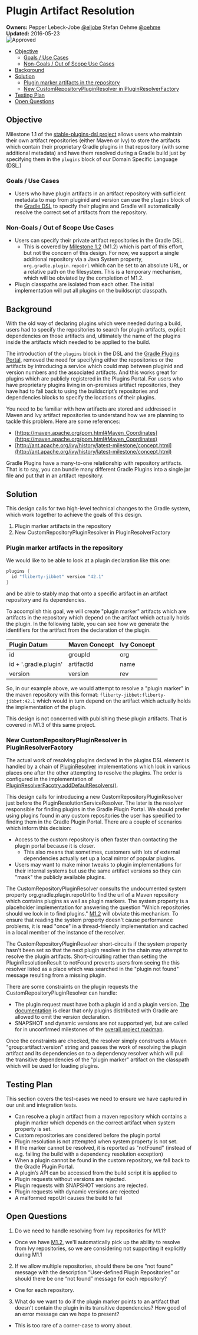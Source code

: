 # Plugin Artifact Resolution

**Owners:**
Pepper Lebeck-Jobe [@eljobe](https://github.com/eljobe)
Stefan Oehme [@oehme](https://github.com/oehme)   
**Updated:** 2016-05-23   
![Approved](https://img.shields.io/badge/design-approved-green.svg)

<!-- START doctoc generated TOC please keep comment here to allow auto update -->
<!-- DON'T EDIT THIS SECTION, INSTEAD RE-RUN doctoc TO UPDATE -->


- [Objective](#objective)
  - [Goals / Use Cases](#goals--use-cases)
  - [Non-Goals / Out of Scope Use Cases](#non-goals--out-of-scope-use-cases)
- [Background](#background)
- [Solution](#solution)
  - [Plugin marker artifacts in the repository](#plugin-marker-artifacts-in-the-repository)
  - [New CustomRepositoryPluginResolver in PluginResolverFactory](#new-customrepositorypluginresolver-in-pluginresolverfactory)
- [Testing Plan](#testing-plan)
- [Open Questions](#open-questions)

<!-- END doctoc generated TOC please keep comment here to allow auto update -->

## Objective

Milestone 1.1 of the [stable-plugins-dsl project](https://github.com/gradle/stable-plugins-dsl) allows users who
maintain their own artifact repositories (either Maven or Ivy) to store the artifacts which contain their proprietary
Gradle plugins in that repository (with some additional metadata) and have them resolved during a Gradle build just by
specifying them in the `plugins` block of our Domain Specific Language (DSL.)

### Goals / Use Cases

* Users who have plugin artifacts in an artifact repository with sufficient metadata to map from pluginid and version
can use the `plugins` block of the [Gradle DSL](https://docs.gradle.org/current/userguide/plugins.html#sec:plugins_block)
to specify their plugins and Gradle will automatically resolve the correct set of artifacts from the repository.

### Non-Goals / Out of Scope Use Cases

* Users can specify their private artifact repositories in the Gradle DSL.
  * This is covered by
    [Milestone 1.2](M1.2.md)
    (M1.2) which is part of this effort, but not the concern of this design. For now, we support a single
    additional repository via a Java System property, `org.gradle.plugin.repoUrl` which can be set to an absolute
    URL, or a relative path on the filesystem. This is a temporary mechanism, which will be obviated by the
    completion of M1.2.
* Plugin classpaths are isolated from each other. The initial implementation will put all plugins on the buildscript
  classpath.

## Background

With the old way of declaring plugins which were needed during a build, users had to specify the repositories to search
for plugin artifacts, explicit dependencies on those artifacts and, ultimately the name of the plugins inside the artifacts
which needed to be applied to the build.

The introduction of the `plugins` block in the DSL and the [Gradle Plugins Portal](https://plugis.gradle.org), removed the
need for specifying either the repositories or the artifacts by introducing a service which could map between pluginid and
version numbers and the associated artifacts. And this works great for plugins which are publicly registered in the Plugins
Portal. For users who have proprietary plugins living in on-premises artifact repositories, they have had to fall back to
using the buildscript’s repositories and dependencies blocks to specify the locations of their plugins.

You need to be familiar with how artifacts are stored and addressed in Maven and Ivy artifact repositories to understand
how we are planning to tackle this problem. Here are some references:

* [https://maven.apache.org/pom.html#Maven_Coordinates](https://maven.apache.org/pom.html#Maven_Coordinates)
* [http://ant.apache.org/ivy/history/latest-milestone/concept.html](http://ant.apache.org/ivy/history/latest-milestone/concept.html)

Gradle Plugins have a many-to-one relationship with repository artifacts. That is to say, you can bundle many different
Gradle Plugins into a single jar file and put that in an artifact repository.

## Solution

This design calls for two high-level technical changes to the Gradle system, which work together to achieve the goals of
this design.

1. Plugin marker artifacts in the repository
2. New CustomRepositoryPluginResolver in PluginResolverFactory

### Plugin marker artifacts in the repository

We would like to be able to look at a plugin declaration like this one:

```gradle
plugins {
  id "fliberty-jibbet" version "42.1"
}
```

and be able to stably map that onto a specific artifact in an artifact repository and its dependencies.

To accomplish this goal, we will create "plugin marker" artifacts which are artifacts in the repository which depend on the
artifact which actually holds the plugin. In the following table, you can see how we generate the identifiers for the
artifact from the declaration of the plugin.

| Plugin Datum          | Maven Concept | Ivy Concept |
| :-----------          | :------------ | :---------- |
| id                    | groupId       | org         |
| id + '.gradle.plugin' | artifactId    | name        |
| version               | version       | rev         |

So, in our example above, we would attempt to resolve a "plugin marker" in the maven repository with this format:
`fliberty-jibbet:fliberty-jibbet:42.1` which would in turn depend on the artifact which actually holds the implementation
of the plugin.

This design is not concerned with publishing these plugin artifacts. That is covered in M1.3 of this same project.

### New CustomRepositoryPluginResolver in PluginResolverFactory

The actual work of resolving plugins declared in the plugins DSL element is handled by a chain of
[PluginResolver](https://github.com/gradle/gradle/blob/master/subprojects/plugin-use/src/main/java/org/gradle/plugin/use/resolve/internal/PluginResolver.java)
implementations which look in various places one after the other attempting to resolve the plugins. The order is
configured in the implementation of
[PluginResolverFacotry.addDefaultResolvers()](https://github.com/gradle/gradle/blob/master/subprojects/plugin-use/src/main/java/org/gradle/plugin/use/internal/PluginResolverFactory.java#L57).

This design calls for introducing a new CustomRepositoryPluginResolver just before the PluginResolutionServiceResolver.
The later is the resolver responsible for finding plugins in the Gradle Plugin Portal. We should prefer using plugins found
in any custom repositories the user has specified to finding them in the Gradle Plugin Portal. There are a couple of
scenarios which inform this decision:

* Access to the custom repository is often faster than contacting the plugin portal because it is closer.
  * This also means that sometimes, customers with lots of external dependencies actually set up a local mirror of
    popular plugins.
* Users may want to make minor tweaks to plugin implementations for their internal systems but use the same artifact
  versions so they can "mask" the publicly available plugins.

The CustomRepositoryPluginResolver consults the undocumented system property org.gradle.plugin.repoUrl to find the url of
a Maven repository which contains plugins as well as plugin markers. The system property is a placeholder implementation
for answering the question "Which repositories should we look in to find plugins."
[M1.2](M1.2.md) will obviate this mechanism.
To ensure that reading the system property doesn't cause performance problems, it is read "once" in a thread-friendly
implementation and cached in a local member of the instance of the resolver.

The CustomRepositoryPluginResolver short-circuits if the system property hasn't been set so that the next plugin resolver
in the chain may attempt to resolve the plugin artifacts. Short-circuiting rather than setting the PluginResolutionResult
to notFound prevents users from seeing the this resolver listed as a place which was searched in the "plugin not found"
message resulting from a missing plugin.

There are some constraints on the plugin requests the CustomRepositoryPluginResolver can handle:

* The plugin request must have both a plugin id and a plugin version.
  [The documentation](https://docs.gradle.org/current/userguide/plugins.html#sec:plugins_block) is clear that only plugins
  distributed with Gradle are allowed to omit the version declaration.
* SNAPSHOT and dynamic versions are not supported yet, but are called for in unconfirmed milestones of the
  [overall project roadmap](https://docs.google.com/document/d/18w0SkzPXYKOvDL85ixAynmKMAasa6akb2voum56uAuw/edit#heading=h.vds5ki6jq1cl).

Once the constraints are checked, the resolver simply constructs a Maven "group:artifact:version" string and passes the
work of resolving the plugin artifact and its dependencies on to a dependency resolver which will pull the transitive
dependencies of the "plugin marker" artifact on the classpath which will be used for loading plugins.

## Testing Plan

This section covers the test-cases we need to ensure we have captured in our unit and integration tests.

* Can resolve a plugin artifact from a maven repository which contains a plugin marker which depends on the correct
  artifact when system property is set.
* Custom repositories are considered before the plugin portal
* Plugin resolution is not attempted when system property is not set.
* If the marker cannot be resolved, it is reported as "notFound" (instead of e.g. failing the build with a dependency
  resolution exception)
* When a plugin cannot be found in the custom repository, we fall back to the Gradle Plugin Portal.
* A plugin’s API can be accessed from the build script it is applied to
* Plugin requests without versions are rejected.
* Plugin requests with SNAPSHOT versions are rejected.
* Plugin requests with dynamic versions are rejected
* A malformed repoUrl causes the build to fail

## Open Questions

1. Do we need to handle resolving from Ivy repositories for M1.1?
  * Once we have [M1.2](M1.2.md),
    we'll automatically pick up the ability to resolve from Ivy repositories, so we are considering not supporting
    it explicitly during M1.1
2. If we allow multiple repositories, should there be one "not found" message with the description “User-defined Plugin
   Repositories” or should there be one “not found” message for each repository?
  * One for each repository.
3. What do we want to do if the plugin marker points to an artifact that doesn't contain the plugin in its transitive
   dependencies? How good of an error message can we hope to present?
  * This is too rare of a corner-case to worry about.
